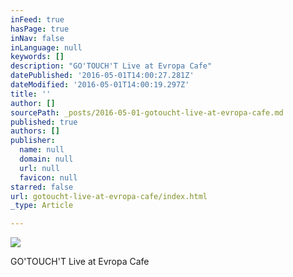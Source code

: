 ```yaml
---
inFeed: true
hasPage: true
inNav: false
inLanguage: null
keywords: []
description: "GO'TOUCH'T Live at Evropa Cafe"
datePublished: '2016-05-01T14:00:27.281Z'
dateModified: '2016-05-01T14:00:19.297Z'
title: ''
author: []
sourcePath: _posts/2016-05-01-gotoucht-live-at-evropa-cafe.md
published: true
authors: []
publisher:
  name: null
  domain: null
  url: null
  favicon: null
starred: false
url: gotoucht-live-at-evropa-cafe/index.html
_type: Article

---
```

![](https://the-grid-user-content.s3-us-west-2.amazonaws.com/221bff44-c8fb-4b34-b9d2-fd3f5d952c82.jpg)

GO'TOUCH'T Live at Evropa Cafe